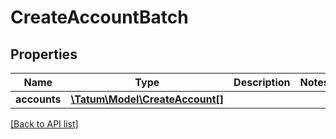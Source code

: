 # CreateAccountBatch

## Properties

Name | Type | Description | Notes
------------ | ------------- | ------------- | -------------
**accounts** | [**\Tatum\Model\CreateAccount[]**](CreateAccount.md) |  |

[[Back to API list]](../../README.md#api-endpoints)
